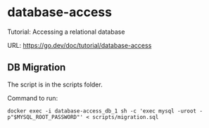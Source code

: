 # database-access

Tutorial: Accessing a relational database

URL: <https://go.dev/doc/tutorial/database-access>

## DB Migration

The script is in the scripts folder.

Command to run:
```shell
docker exec -i database-access_db_1 sh -c 'exec mysql -uroot -p"$MYSQL_ROOT_PASSWORD"' < scripts/migration.sql
```
